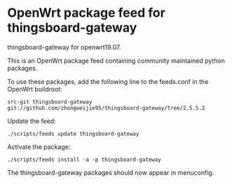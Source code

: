 # OpenWrt package feed for thingsboard-gateway
thingsboard-gateway for openwrt19.07.

This is an OpenWrt package feed containing community maintained python packages.

To use these packages, add the following line to the feeds.conf in the OpenWrt buildroot:



    src-git thingsboard-gateway git://github.com/zhongweijie95/thingsboard-gateway/tree/2.5.5.2


Update the feed:


    ./scripts/feeds update thingsboard-gateway 


Activate the package:


    ./scripts/feeds install -a -p thingsboard-gateway


The thingsboard-gateway packages should now appear in menuconfig.
